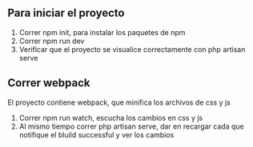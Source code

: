 ## Para iniciar el proyecto

1. Correr npm init, para instalar los paquetes de npm
2. Correr npm run dev
3. Verificar que el proyecto se visualice correctamente con php artisan serve

##  Correr webpack

El proyecto contiene webpack, que minifica los archivos de css y js

1. Correr npm run watch, escucha los cambios en css y js
2. Al mismo tiempo correr php artisan serve, dar en recargar cada que notifique el bluild successful y ver los cambios

